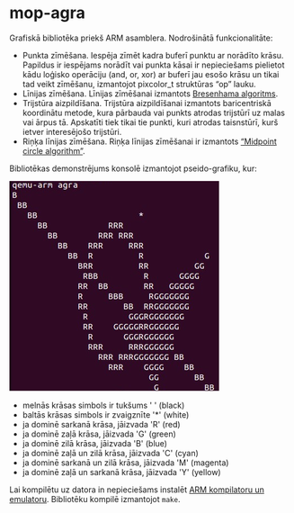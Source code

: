 # mop-agra
Grafiskā bibliotēka priekš ARM asamblera. 
Nodrošinātā funkcionalitāte:
  
  - Punkta zīmēšana. Iespēja zīmēt kadra buferī punktu ar norādīto krāsu. Papildus ir iespējams norādīt vai punkta kāsai ir nepieciešams pielietot kādu loģisko operāciju (and, or, xor) ar buferī jau esošo krāsu un tikai tad veikt zīmēšanu, izmantojot pixcolor_t struktūras “op” lauku.
  - Līnijas zīmēšana. Līnijas zīmēšanai izmantots [Bresenhama algoritms](https://en.wikipedia.org/wiki/Bresenham%27s_line_algorithm).
  - Trijstūra aizpildīšana. Trijstūra aizpildīšanai izmantots baricentriskā koordinātu metode, kura pārbauda vai punkts atrodas trijstūrī uz malas vai ārpus tā. Apskatīti tiek tikai tie punkti, kuri atrodas taisnstūrī, kurš ietver interesējošo trijstūri.
  - Riņķa līnijas zīmēšana. Riņķa līnijas zīmēšanai ir izmantots [“Midpoint circle algorithm”](https://en.wikipedia.org/wiki/Midpoint_circle_algorithm). 

 Bibliotēkas demonstrējums konsolē izmantojot pseido-grafiku, kur:
 
 [![bibliotekas demonstrejums](https://github.com/SomePeaceStudio/mop-agra/blob/master/agra.png?raw=true)](https://github.com/SomePeaceStudio/mop-agra/blob/master/agra.png?raw=true)
 
  - melnās krāsas simbols ir tukšums ' ' (black)
  - baltās krāsas simbols ir zvaigznīte '*' (white)
  - ja dominē sarkanā krāsa, jāizvada 'R' (red)
  - ja dominē zaļā krāsa, jāizvada 'G' (green)
  - ja dominē zilā krāsa, jāizvada 'B' (blue)
  - ja dominē zaļā un zilā krāsa, jāizvada 'C' (cyan)
  - ja dominē sarkanā un zilā krāsa, jāizvada 'M' (magenta)
  - ja dominē zaļā un sarkanā krāsa, jāizvada 'Y' (yellow) 
  
Lai kompilētu uz datora in nepieciešams instalēt [ARM kompilatoru un emulatoru](http://selavo.lv/wiki/index.php/Arm-linux-gnueabi-gcc_un_qemu-arm). Bibliotēku kompilē izmantojot `make`.
